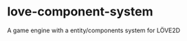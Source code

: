 love-component-system
=====================

A game engine with a entity/components system for LÖVE2D